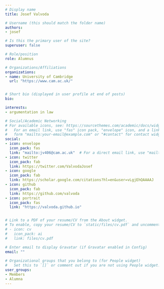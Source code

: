 ```yaml
---
# Display name
title: Josef Valvoda

# Username (this should match the folder name)
authors:
- josef

# Is this the primary user of the site?
superuser: false

# Role/position
role: Alumnus

# Organizations/Affiliations
organizations:
- name: University of Cambridge
  url: "https://www.cam.ac.uk/"


# Short bio (displayed in user profile at end of posts)
bio: 

interests:
- argumentation in law

# Social/Academic Networking
# For available icons, see: https://sourcethemes.com/academic/docs/widgets/#icons
#   For an email link, use "fas" icon pack, "envelope" icon, and a link in the
#   form "mailto:your-email@example.com" or "#contact" for contact widget.
social:
- icon: envelope
  icon_pack: fas
  link: "mailto:jv406@cam.ac.uk"  # For a direct email link, use "mailto:test@example.org".
- icon: twitter
  icon_pack: fab
  link: https://twitter.com/ValvodaJosef
- icon: google
  icon_pack: fab
  link: https://scholar.google.com/citations?hl=en&user=vLgjEhQAAAAJ
- icon: github
  icon_pack: fab
  link: https://github.com/valvoda
- icon: portrait
  icon_pack: fas
  link: "https://valvoda.github.io"


# Link to a PDF of your resume/CV from the About widget.
# To enable, copy your resume/CV to `static/files/cv.pdf` and uncomment the lines below.  
# - icon: cv
#   icon_pack: ai
#   link: files/cv.pdf 

# Enter email to display Gravatar (if Gravatar enabled in Config)
email: ""
  
# Organizational groups that you belong to (for People widget)
#   Set this to `[]` or comment out if you are not using People widget.  
user_groups:
- Members
- Alumna
---
```

<!-- Josef is a second-year PhD student at the University of Cambridge supervised by Simone Teufel and Ryan. Before joining Rycolab, he completed the MPhil in Advanced Computer Science at the University of Cambridge. Before that, he obtained a Bachelor of Law at the University of Exeter. He is interested in legal document information retrieval. In his spare time he likes to boulder. -->

<!-- Native Language: Czech -->
